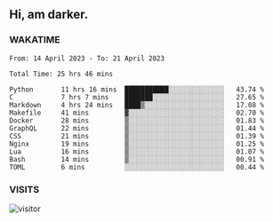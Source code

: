 ## Hi, am darker.

### WAKATIME

<!--START_SECTION:waka-->

```text
From: 14 April 2023 - To: 21 April 2023

Total Time: 25 hrs 46 mins

Python       11 hrs 16 mins  ███████████░░░░░░░░░░░░░░   43.74 %
C            7 hrs 7 mins    ███████░░░░░░░░░░░░░░░░░░   27.65 %
Markdown     4 hrs 24 mins   ████▒░░░░░░░░░░░░░░░░░░░░   17.08 %
Makefile     41 mins         ▓░░░░░░░░░░░░░░░░░░░░░░░░   02.70 %
Docker       28 mins         ▒░░░░░░░░░░░░░░░░░░░░░░░░   01.83 %
GraphQL      22 mins         ▒░░░░░░░░░░░░░░░░░░░░░░░░   01.44 %
CSS          21 mins         ▒░░░░░░░░░░░░░░░░░░░░░░░░   01.39 %
Nginx        19 mins         ▒░░░░░░░░░░░░░░░░░░░░░░░░   01.25 %
Lua          16 mins         ▒░░░░░░░░░░░░░░░░░░░░░░░░   01.07 %
Bash         14 mins         ▒░░░░░░░░░░░░░░░░░░░░░░░░   00.91 %
TOML         6 mins          ░░░░░░░░░░░░░░░░░░░░░░░░░   00.44 %
```

<!--END_SECTION:waka-->

### VISITS
<!-- i should probably build this when i will have some time -->
![visitor](https://profile-counter.glitch.me/sanix-darker/count.svg)
